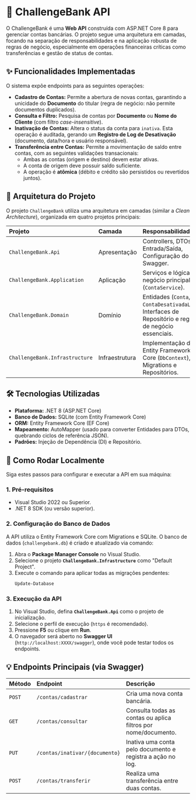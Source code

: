 # 🏦 ChallengeBank API

O ChallengeBank é uma **Web API** construída com ASP.NET Core 8 para gerenciar contas bancárias. O projeto segue uma arquitetura em camadas, focando na separação de responsabilidades e na aplicação robusta de regras de negócio, especialmente em operações financeiras críticas como transferências e gestão de status de contas.

## ✨ Funcionalidades Implementadas

O sistema expõe endpoints para as seguintes operações:

* **Cadastro de Contas:** Permite a abertura de novas contas, garantindo a unicidade do **Documento** do titular (regra de negócio: não permite documentos duplicados).
* **Consulta e Filtro:** Pesquisa de contas por **Documento** ou **Nome do Cliente** (com filtro *case-insensitive*).
* **Inativação de Contas:** Altera o status da conta para `inativa`. Esta operação é auditada, gerando um **Registro de Log de Desativação** (documento, data/hora e usuário responsável).
* **Transferência entre Contas:** Permite a movimentação de saldo entre contas, com as seguintes validações transacionais:
    * Ambas as contas (origem e destino) devem estar ativas.
    * A conta de origem deve possuir saldo suficiente.
    * A operação é **atômica** (débito e crédito são persistidos ou revertidos juntos).

## 📐 Arquitetura do Projeto

O projeto `ChallengeBank` utiliza uma arquitetura em camadas (similar a *Clean Architecture*), organizada em quatro projetos principais:

| Projeto | Camada | Responsabilidade |
| :--- | :--- | :--- |
| `ChallengeBank.Api` | Apresentação | Controllers, DTOs de Entrada/Saída, Configuração do Swagger. |
| `ChallengeBank.Application`| Aplicação | Serviços e lógica de negócio principal (`ContaService`). |
| `ChallengeBank.Domain` | Domínio | Entidades (`Conta`, `ContaDesativadaLog`), Interfaces de Repositório e regras de negócio essenciais. |
| `ChallengeBank.Infrastructure`| Infraestrutura | Implementação do Entity Framework Core (`DbContext`), Migrations e Repositórios. |

## 🛠️ Tecnologias Utilizadas

* **Plataforma:** .NET 8 (ASP.NET Core)
* **Banco de Dados:** SQLite (com Entity Framework Core)
* **ORM:** Entity Framework Core (EF Core)
* **Mapeamento:** AutoMapper (usado para converter Entidades para DTOs, quebrando ciclos de referência JSON).
* **Padrões:** Injeção de Dependência (DI) e Repositório.

## 🚀 Como Rodar Localmente

Siga estes passos para configurar e executar a API em sua máquina:

### 1. Pré-requisitos
* Visual Studio 2022 ou Superior.
* .NET 8 SDK (ou versão superior).

### 2. Configuração do Banco de Dados
A API utiliza o Entity Framework Core com Migrations e SQLite. O banco de dados (`challengebank.db`) é criado e atualizado via comando:

1.  Abra o **Package Manager Console** no Visual Studio.
2.  Selecione o projeto **`ChallengeBank.Infrastructure`** como "Default Project".
3.  Execute o comando para aplicar todas as migrações pendentes:
    ```bash
    Update-Database
    ```

### 3. Execução da API
1.  No Visual Studio, defina **`ChallengeBank.Api`** como o projeto de inicialização.
2.  Selecione o perfil de execução (`https` é recomendado).
3.  Pressione **F5** ou clique em **Run**.
4.  O navegador será aberto no **Swagger UI** (`http://localhost:XXXX/swagger`), onde você pode testar todos os endpoints.

## 💡 Endpoints Principais (via Swagger)

| Método | Endpoint | Descrição |
| :--- | :--- | :--- |
| `POST` | `/contas/cadastrar` | Cria uma nova conta bancária. |
| `GET` | `/contas/consultar` | Consulta todas as contas ou aplica filtros por nome/documento. |
| `PUT` | `/contas/inativar/{documento}` | Inativa uma conta pelo documento e registra a ação no log. |
| `POST` | `/contas/transferir` | Realiza uma transferência entre duas contas. |
